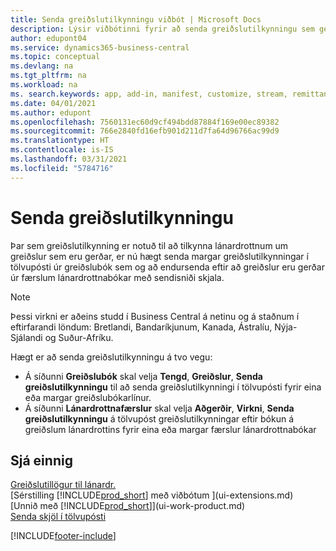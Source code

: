 ```yaml
---
title: Senda greiðslutilkynningu viðbót | Microsoft Docs
description: Lýsir viðbótinni fyrir að senda greiðslutilkynningu sem gerir kleift að senda tölvupósta og endursenda greiðslutilkynningar frá færslum greiðslubókar og lánardrottnabókar.
author: edupont04
ms.service: dynamics365-business-central
ms.topic: conceptual
ms.devlang: na
ms.tgt_pltfrm: na
ms.workload: na
ms. search.keywords: app, add-in, manifest, customize, stream, remittance, advice
ms.date: 04/01/2021
ms.author: edupont
ms.openlocfilehash: 7560131ec60d9cf494bdd87884f169e00ec89382
ms.sourcegitcommit: 766e2840fd16efb901d211d7fa64d96766ac99d9
ms.translationtype: HT
ms.contentlocale: is-IS
ms.lasthandoff: 03/31/2021
ms.locfileid: "5784716"
---
```

# <a name="send-remittance-advice"></a>Senda greiðslutilkynningu

Þar sem greiðslutilkynning er notuð til að tilkynna lánardrottnum um greiðslur sem eru gerðar, er nú hægt senda margar greiðslutilkynningar í tölvupósti úr greiðslubók sem og að endursenda eftir að greiðslur eru gerðar úr færslum lánardrottnabókar með sendisniði skjala.

> [!NOTE]
> Þessi virkni er aðeins studd í Business Central á netinu og á staðnum í eftirfarandi löndum: Bretlandi, Bandaríkjunum, Kanada, Ástralíu, Nýja-Sjálandi og Suður-Afríku.  

Hægt er að senda greiðslutilkynningu á tvo vegu:

* Á síðunni **Greiðslubók** skal velja **Tengd**, **Greiðslur**, **Senda greiðslutilkynningu** til að senda greiðslutilkynningi í tölvupósti fyrir eina eða margar greiðslubókarlínur.
* Á síðunni **Lánardrottnafærslur** skal velja **Aðgerðir**, **Virkni**, **Senda greiðslutilkynningu** á tölvupóst greiðslutilkynningar eftir bókun á greiðslum lánardrottins fyrir eina eða margar færslur lánardrottnabókar

## <a name="see-also"></a>Sjá einnig

[Greiðslutillögur til lánardr.](payables-how-suggest-vendor-payments.md)  
[Sérstilling [!INCLUDE[prod_short](includes/prod_short.md)] með viðbótum ](ui-extensions.md)  
[Unnið með [!INCLUDE[prod_short](includes/prod_short.md)]](ui-work-product.md)  
[Senda skjöl í tölvupósti](ui-how-send-documents-email.md)  


[!INCLUDE[footer-include](includes/footer-banner.md)]